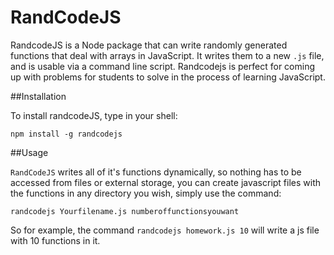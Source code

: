 # RandCodeJS

RandcodeJS is a Node package that can write randomly generated functions that deal with arrays in JavaScript. It writes them to a new `.js` file, and is usable via a command line script. Randcodejs is perfect for coming up with problems for students to solve in the process of learning JavaScript.

##Installation

To install randcodeJS, type in your shell:

`npm install -g randcodejs`

##Usage

`RandCodeJS` writes all of it's functions dynamically, so nothing has to be accessed from files or external storage, you can create javascript files with the functions in any directory you wish, simply use the command:

`randcodejs Yourfilename.js numberoffunctionsyouwant`

So for example, the command `randcodejs homework.js 10` will write a js file with 10 functions in it.